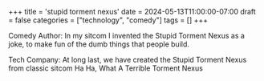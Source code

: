 +++
title = 'stupid torment nexus'
date = 2024-05-13T11:00:00-07:00
draft = false
categories = ["technology", "comedy"]
tags = []
+++

Comedy Author: In my sitcom I invented the Stupid Torment Nexus as a joke, to make fun of the dumb things that people build.

Tech Company: At long last, we have created the Stupid Torment Nexus from classic sitcom Ha Ha, What A Terrible Torment Nexus